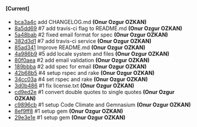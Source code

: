 
#### [Current]

#### 
 * [bca3a4c](bca3a4c) add CHANGELOG.md __(Onur Ozgur OZKAN)__
 * [8a5dd69](8a5dd69) #7 add travis-ci flag to README.md __(Onur Ozgur OZKAN)__
 * [5a48bab](5a48bab) #2 fixed email format for spec __(Onur Ozgur OZKAN)__
 * [382d3d1](382d3d1) #7 add travis-ci service __(Onur Ozgur OZKAN)__
 * [85ad341](85ad341) Improve README.md __(Onur Ozgur OZKAN)__
 * [4a986b9](4a986b9) #5 add locale system and files __(Onur Ozgur OZKAN)__
 * [80f0aea](80f0aea) #2 add email validation __(Onur Ozgur OZKAN)__
 * [189bbba](189bbba) #2 add spec for email __(Onur Ozgur OZKAN)__
 * [42b68b5](42b68b5) #4 setup rspec and rake __(Onur Ozgur OZKAN)__
 * [34cc03a](34cc03a) #4 set rspec and rake __(Onur Ozgur OZKAN)__
 * [3d0b486](3d0b486) #1 fix license.txt __(Onur Ozgur OZKAN)__
 * [cd9ed2e](cd9ed2e) #1 convert double quotes to single quotes __(Onur Ozgur OZKAN)__
 * [c9896cb](c9896cb) #1 setup Code Climate and Gemnasium __(Onur Ozgur OZKAN)__
 * [8ef9ff8](8ef9ff8) #1 setup gem __(Onur Ozgur OZKAN)__
 * [29e3e1e](29e3e1e) #1 setup gem __(Onur Ozgur OZKAN)__
